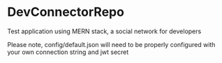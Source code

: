 # DevConnectorRepo

Test application using MERN stack, a social network for developers

Please note, config/default.json will need to be properly configured with your own connection string and jwt secret
